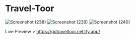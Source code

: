# Travel-Toor
![Screenshot (238)](https://github.com/user-attachments/assets/859c147c-008f-4ca0-8449-912ac9754537)
![Screenshot (239)](https://github.com/user-attachments/assets/6d35a5f3-4b97-4a81-9c60-ba81caa7003a)
![Screenshot (240)](https://github.com/user-attachments/assets/78017873-f877-442a-b5c2-c7ba077b2f37)

Live Preview > https://gotraveltoor.netlify.app/
